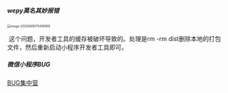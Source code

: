 



##### wepy莫名其妙报错

<img src="/Users/yang/Library/Application Support/typora-user-images/image-20200618175419959.png" alt="image-20200618175419959" style="zoom:50%;" />

​		这个问题，开发者工具的缓存被破坏导致的。处理是rm -rm dist删除本地的打包文件，然后重新启动小程序开发者工具即可。

##### 微信小程序BUG

[BUG集中营](https://juejin.im/post/5bb86a62f265da0adc18e089)


